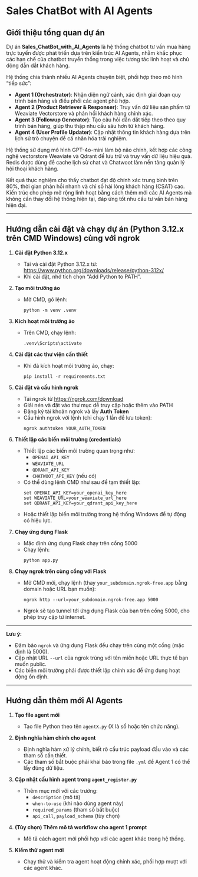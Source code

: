 # Sales ChatBot with AI Agents

## Giới thiệu tổng quan dự án

Dự án **Sales_ChatBot_with_AI_Agents** là hệ thống chatbot tư vấn mua hàng trực tuyến được phát triển dựa trên kiến trúc AI Agents, nhằm khắc phục các hạn chế của chatbot truyền thống trong việc tương tác linh hoạt và chủ động dẫn dắt khách hàng. 

Hệ thống chia thành nhiều AI Agents chuyên biệt, phối hợp theo mô hình “tiếp sức”:  
- **Agent 1 (Orchestrator)**: Nhận diện ngữ cảnh, xác định giai đoạn quy trình bán hàng và điều phối các agent phù hợp.  
- **Agent 2 (Product Retriever & Responser)**: Truy vấn dữ liệu sản phẩm từ Weaviate Vectorstore và phản hồi khách hàng chính xác.  
- **Agent 3 (Followup Generator)**: Tạo câu hỏi dẫn dắt tiếp theo theo quy trình bán hàng, giúp thu thập nhu cầu sâu hơn từ khách hàng.  
- **Agent 4 (User Profile Updater)**: Cập nhật thông tin khách hàng dựa trên lịch sử trò chuyện để cá nhân hóa trải nghiệm.

Hệ thống sử dụng mô hình GPT-4o-mini làm bộ não chính, kết hợp các công nghệ vectorstore Weaviate và Qdrant để lưu trữ và truy vấn dữ liệu hiệu quả. Redis được dùng để cache lịch sử chat và Chatwoot làm nền tảng quản lý hội thoại khách hàng.

Kết quả thực nghiệm cho thấy chatbot đạt độ chính xác trung bình trên 80%, thời gian phản hồi nhanh và chỉ số hài lòng khách hàng (CSAT) cao. Kiến trúc cho phép mở rộng linh hoạt bằng cách thêm mới các AI Agents mà không cần thay đổi hệ thống hiện tại, đáp ứng tốt nhu cầu tư vấn bán hàng hiện đại.

---

## Hướng dẫn cài đặt và chạy dự án (Python 3.12.x trên CMD Windows) cùng với ngrok

1. **Cài đặt Python 3.12.x**  
   - Tải và cài đặt Python 3.12.x từ: https://www.python.org/downloads/release/python-312x/  
   - Khi cài đặt, nhớ tích chọn “Add Python to PATH”.

2. **Tạo môi trường ảo**  
   - Mở CMD, gõ lệnh:  
     ```
     python -m venv .venv
     ```

3. **Kích hoạt môi trường ảo**  
   - Trên CMD, chạy lệnh:  
     ```
     .venv\Scripts\activate
     ```

4. **Cài đặt các thư viện cần thiết**  
   - Khi đã kích hoạt môi trường ảo, chạy:  
     ```
     pip install -r requirements.txt
     ```

5. **Cài đặt và cấu hình ngrok**  
   - Tải ngrok từ https://ngrok.com/download  
   - Giải nén và đặt vào thư mục dễ truy cập hoặc thêm vào PATH  
   - Đăng ký tài khoản ngrok và lấy **Auth Token**  
   - Cấu hình ngrok với lệnh (chỉ chạy 1 lần để lưu token):  
     ```
     ngrok authtoken YOUR_AUTH_TOKEN
     ```

6. **Thiết lập các biến môi trường (credentials)**  
   - Thiết lập các biến môi trường quan trọng như:  
     - `OPENAI_API_KEY`  
     - `WEAVIATE_URL`  
     - `QDRANT_API_KEY`  
     - `CHATWOOT_API_KEY` (nếu có)  
   - Có thể dùng lệnh CMD như sau để tạm thiết lập:  
     ```
     set OPENAI_API_KEY=your_openai_key_here
     set WEAVIATE_URL=your_weaviate_url_here
     set QDRANT_API_KEY=your_qdrant_api_key_here
     ```
   - Hoặc thiết lập biến môi trường trong hệ thống Windows để tự động có hiệu lực.

7. **Chạy ứng dụng Flask**  
   - Mặc định ứng dụng Flask chạy trên cổng 5000  
   - Chạy lệnh:  
     ```
     python app.py
     ```

8. **Chạy ngrok trên cùng cổng với Flask**  
   - Mở CMD mới, chạy lệnh (thay `your_subdomain.ngrok-free.app` bằng domain hoặc URL bạn muốn):  
     ```
     ngrok http --url=your_subdomain.ngrok-free.app 5000
     ```
   - Ngrok sẽ tạo tunnel tới ứng dụng Flask của bạn trên cổng 5000, cho phép truy cập từ internet.

---

**Lưu ý:**  
- Đảm bảo `ngrok` và ứng dụng Flask đều chạy trên cùng một cổng (mặc định là 5000).  
- Cập nhật URL `--url` của ngrok trùng với tên miền hoặc URL thực tế bạn muốn public.  
- Các biến môi trường phải được thiết lập chính xác để ứng dụng hoạt động ổn định.



---

## Hướng dẫn thêm mới AI Agents

1. **Tạo file agent mới**  
   - Tạo file Python theo tên `agentX.py` (X là số hoặc tên chức năng).

2. **Định nghĩa hàm chính cho agent**  
   - Định nghĩa hàm xử lý chính, biết rõ cấu trúc payload đầu vào và các tham số cần thiết.  
   - Các tham số bắt buộc phải khai báo trong file `.yml` để Agent 1 có thể lấy đúng dữ liệu.

3. **Cập nhật cấu hình agent trong `agent_register.py`**  
   - Thêm mục mới với các trường:  
     - `description` (mô tả)  
     - `when-to-use` (khi nào dùng agent này)  
     - `required_params` (tham số bắt buộc)  
     - `api_call`, `payload_schema` (tùy chọn)

4. **(Tùy chọn) Thêm mô tả workflow cho agent 1 prompt**  
   - Mô tả cách agent mới phối hợp với các agent khác trong hệ thống.

5. **Kiểm thử agent mới**  
   - Chạy thử và kiểm tra agent hoạt động chính xác, phối hợp mượt với các agent khác.

